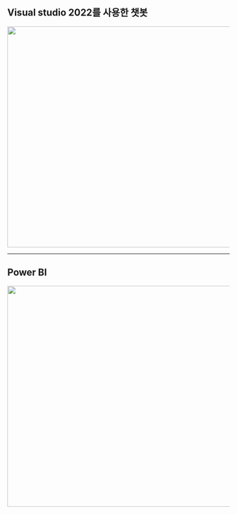 ## Visual studio 2022를 사용한 챗봇
<img src="https://user-images.githubusercontent.com/115756142/202485275-a64ad5ac-3c37-41b7-b366-982dcbb96de6.png" width="800" height="500">

---

## Power BI
<img src="https://user-images.githubusercontent.com/115756142/202488055-07b8329a-8929-4221-8298-1fea058df655.png" width="800" height="500">
